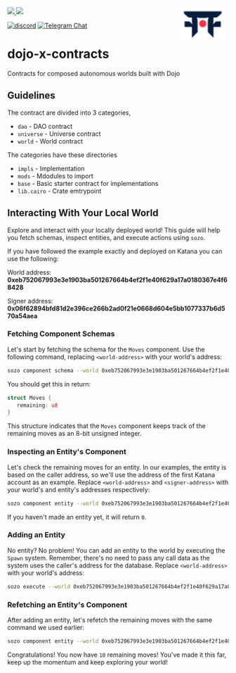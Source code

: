 <picture>
  <source media="(prefers-color-scheme: dark)" srcset=".github/mark-dark.svg">
  <img alt="Dojo logo" align="right" width="120" src=".github/mark-light.svg">
</picture>

<a href="https://twitter.com/dojostarknet">
<img src="https://img.shields.io/twitter/follow/dojostarknet?style=social"/>
</a>
<a href="https://github.com/dojoengine/dojo">
<img src="https://img.shields.io/github/stars/dojoengine/dojo?style=social"/>
</a>

[![discord](https://img.shields.io/badge/join-dojo-green?logo=discord&logoColor=white)](https://discord.gg/PwDa2mKhR4)
[![Telegram Chat][tg-badge]][tg-url]

[tg-badge]: https://img.shields.io/endpoint?color=neon&logo=telegram&label=chat&style=flat-square&url=https%3A%2F%2Ftg.sumanjay.workers.dev%2Fdojoengine
[tg-url]: https://t.me/dojoengine

# dojo-x-contracts

Contracts for composed autonomous worlds built with Dojo

## Guidelines

The contract are divided into 3 categories,

-   `dao` - DAO contract
-   `universe` - Universe contract
-   `world` - World contract

The categories have these directories

-   `impls` - Implementation
-   `mods` - Mdodules to import
-   `base` - Basic starter contract for implementations
-   `lib.cairo` - Crate emtrypoint

## Interacting With Your Local World

Explore and interact with your locally deployed world! This guide will help you fetch schemas, inspect entities, and execute actions using `sozo`.

If you have followed the example exactly and deployed on Katana you can use the following:

World address: **0xeb752067993e3e1903ba501267664b4ef2f1e40f629a17a0180367e4f68428**

Signer address: **0x06f62894bfd81d2e396ce266b2ad0f21e0668d604e5bb1077337b6d570a54aea**

### Fetching Component Schemas

Let's start by fetching the schema for the `Moves` component. Use the following command, replacing `<world-address>` with your world's address:

```bash
sozo component schema --world 0xeb752067993e3e1903ba501267664b4ef2f1e40f629a17a0180367e4f68428 Moves
```

You should get this in return:

```rust
struct Moves {
   remaining: u8
}
```

This structure indicates that the `Moves` component keeps track of the remaining moves as an 8-bit unsigned integer.

### Inspecting an Entity's Component

Let's check the remaining moves for an entity. In our examples, the entity is based on the caller address, so we'll use the address of the first Katana account as an example. Replace `<world-address>` and `<signer-address>` with your world's and entity's addresses respectively:

```bash
sozo component entity --world 0xeb752067993e3e1903ba501267664b4ef2f1e40f629a17a0180367e4f68428 Moves 0x06f62894bfd81d2e396ce266b2ad0f21e0668d604e5bb1077337b6d570a54aea
```

If you haven't made an entity yet, it will return `0`.

### Adding an Entity

No entity? No problem! You can add an entity to the world by executing the `Spawn` system. Remember, there's no need to pass any call data as the system uses the caller's address for the database. Replace `<world-address>` with your world's address:

```bash
sozo execute --world 0xeb752067993e3e1903ba501267664b4ef2f1e40f629a17a0180367e4f68428 Spawn
```

### Refetching an Entity's Component

After adding an entity, let's refetch the remaining moves with the same command we used earlier:

```bash
sozo component entity --world 0xeb752067993e3e1903ba501267664b4ef2f1e40f629a17a0180367e4f68428 Moves 0x06f62894bfd81d2e396ce266b2ad0f21e0668d604e5bb1077337b6d570a54aea
```

Congratulations! You now have `10` remaining moves! You've made it this far, keep up the momentum and keep exploring your world!
